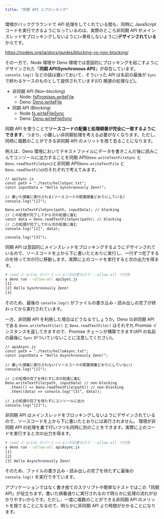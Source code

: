 ```yaml
---
title: "同期 API とブロッキング"
---
```


環境がバックグラウンドで API 処理をしてくれている間も、同時に JavaScript コードを実行できるようになっているのは、実際のところ非同期 API がメインスレッドをブロッキングしないように(=専有しないように)**デザインされている**からです。

https://nodejs.org/ja/docs/guides/blocking-vs-non-blocking/

その一方で、Node 環境や Deno 環境では意図的にブロッキングを起こすようにデザインされた「**同期 API(Synchronous API)**」が存在しています。`console.log()` などの話は置いておいて、そういった API は名前の最後が `Sync` で終わるケースのものとして提供されています(I/O 関連の処理など)。

- 非同期 API (Non-blocking)
  - Node: [fsPromises.writeFile](https://nodejs.org/dist/latest-v16.x/docs/api/fs.html#fspromiseswritefilefile-data-options)
  - Deno: [Deno.writeFile](https://doc.deno.land/deno/stable/~/Deno.writeFile)
- 同期 API (Blocking)
  - Node [fs.wirteFileSync](https://nodejs.org/dist/latest-v16.x/docs/api/fs.html#fswritefilesyncfile-data-options)
  - Deno: [Deno.wirteFileSync](https://doc.deno.land/deno/stable/~/Deno.writeFileSync)

同期 API を使うことで**ソースコードの配置と処理順番が完全に一致するようにできます**。つまり、小難しい非同期処理を考える必要がなくなります。ただし、同時に複数のことができる非同期 API のメリットを捨て去ることになります。

例えば、Deno 環境においてテキストファイルにデータを書きこんだ後に読みこんでコンソールに出力することを同期 API(`Deno.writeTextFileSync` と `Deno.readTextFileSync`)と非同期 API(`Deno.writeTextFile` と `Deno.readTextFile`)のそれぞれで考えてみます。

```js:同期APIを利用
// apiSync.js
const path = "./tests/helloSync.txt";
const inputData = "Hello Synchronously Zenn!";

// 書いた順番に実行される(ソースコードの配置順番どおりにしている)
console.log("[1]");

Deno.writeTextFileSync(path, inputData); // blocking
// この処理が完了してから次の処理に進む
const data = Deno.readTextFileSync(path); // blocking
// この処理が完了してから次の処理に進む
console.log("[2]", data);

console.log("[3]");
```

同期 API は意図的にメインスレッドをブロッキングするようにデザインされているので、ソースコードを上から下に書いたとおりに実行し、一行ずつ完了するのを待って次の行に移動します。実際に上のコードを実行すると次の出力を得ます。

```sh
# read と write のパーミッションが必要なので --allow-all で代用
❯ deno run --allow-all apiSync.js
[1]
[2] Hello Synchronously Zenn!
[3]
```

そのため、最後の `console.log()` がファイルの書き込み・読み出しの完了が終わってから実行されています。

一方、非同期 API を利用した場合はどうなるでしょうか。Deno の非同期 API である `Deno.writeTextFile()` と `Deno.readTextFile()` はそれぞれ Promise インスタンスを返してきますので、Promise チェーンが構築できます(API の名前の最後に `Sync` がついていないことに注意してください)。

```js:非同期APIを利用
// apiAsync.js
const path = "./tests/helloAsync.txt";
const inputData = "Hello Asynchronously Zenn!";

// 書いた順番に実行されない(ソースコードの配置順番どおりにしていない)
console.log("[1]");

// この処理の完了を待たずに次の処理に進む
Deno.writeTextFile(path, inputData) // non-blocking
  .then(() => Deno.readTextFile(path)) // non-blocking
  .then((data) => console.log("[3]", data));

// 上の処理の完了を待たずにコンソールに出力
console.log("[2]");
```

非同期 API はメインスレッドをブロッキングしないようにデザインされているので、ソースコードを上から下に書いたとおりには実行されません。
環境が非同期 API の処理を裏で行いつつも同時に別のことをできます。実際に上のコードを実行すると次の出力を得ます。

```sh
# read と write のパーミッションが必要なので --allow-all で代用
❯ deno run --allow-all apiAsync.js
[1]
[2]
[3] Hello Asynchronously Zenn!
```

そのため、ファイルの書き込み・読み出しの完了を待たずに最後の `console.log()` を実行できています。

アプリケーションではなく書き捨てのスクリプトや簡単なテストではこの「同期 API」が役立ちます。書いた順番通りに実行されるので明らかに処理の流れが分かりやすいからです。ただし、一度に複数のことができる非同期 API のメリットを捨てることになるので、明らかに非同期 API より時間がかかることになります。

